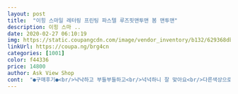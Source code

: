```yaml
---
layout: post 
title:  "이힝 스마일 레터링 프린팅 파스텔 루즈핏맨투맨 봄 맨투맨" 
description: 이힝 스마 ..
date: 2020-02-27 06:10:19 
img: https://static.coupangcdn.com/image/vendor_inventory/b132/629368db56665c4b277b62efed063aedb02a1b56e43dcd5f33970e1e551f.jpg 
linkUrl: https://coupa.ng/brg4cn 
categories: [1001] 
color: f44336 
price: 14800 
author: Ask View Shop 
cont:  "●구매후기●<br/>낙낙하고 부들부들하고<br/>넉넉하니 잘 맞아요<br/>다른색상으로 또구매하고싶어요<br/>딱  좋으네요.<br/> ^^<br/>많이짧지는 않아요<br/>배송날짜보다 빨리왔어요<br/>빠른배송감사해요<br/>상의통통우람팔뚝 옆으로 넓은 몸을 소유한77사이즈여자입니다<br/>색깔도 딱 봄이에요<br/>엉덩이는 다 안가려지지만 편하고 좋아요<br/>엉덩이를가리지는않지만 허리밑까지와요<br/>인디핑크같아서 더이쁘네요<br/>핑크색도 예쁘고 총길이도 적당하고 요즘 입고 다니기<br/>허리살짝 내려와서<br/>" 
---
```

